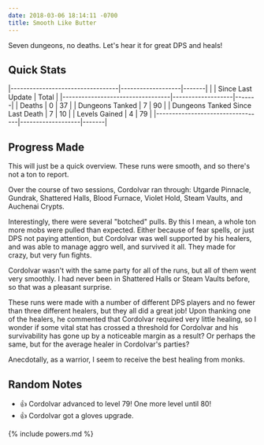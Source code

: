 ```yaml
---
date: 2018-03-06 18:14:11 -0700
title: Smooth Like Butter
---
```

Seven dungeons, no deaths. Let's hear it for great DPS and heals!

## Quick Stats

|----------------------------------|-------------------|-------|
|                                  | Since Last Update | Total |
|----------------------------------|-------------------|-------|
| Deaths                           | 0                 | 37    |
| Dungeons Tanked                  | 7                 | 90    |
| Dungeons Tanked Since Last Death | 7                 | 10    |
| Levels Gained                    | 4                 | 79    |
|----------------------------------|-------------------|-------|

## Progress Made

This will just be a quick overview. These runs were smooth, and so there's not a ton to report.

Over the course of two sessions, Cordolvar ran through: Utgarde Pinnacle, Gundrak, Shattered Halls, Blood Furnace, Violet Hold, Steam Vaults, and Auchenai Crypts.

Interestingly, there were several "botched" pulls. By this I mean, a whole ton more mobs were pulled than expected. Either because of fear spells, or just DPS not paying attention, but Cordolvar was well supported by his healers, and was able to manage aggro well, and survived it all. They made for crazy, but very fun fights.

Cordolvar wasn't with the same party for all of the runs, but all of them went very smoothly. I had never been in Shattered Halls or Steam Vaults before, so that was a pleasant surprise.

These runs were made with a number of different DPS players and no fewer than three different healers, but they all did a great job! Upon thanking one of the healers, he commented that Cordolvar required very little healing, so I wonder if some vital stat has crossed a threshold for Cordolvar and his survivability has gone up by a noticeable margin as a result? Or perhaps the same, but for the average healer in Cordolvar's parties?

Anecdotally, as a warrior, I seem to receive the best healing from monks.

## Random Notes

* &#x1f44d; Cordolvar advanced to level 79! One more level until 80!
* &#x1f44d; Cordolvar got a gloves upgrade.

{% include powers.md %}
